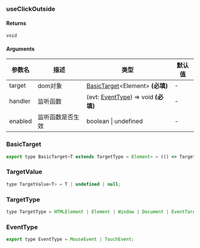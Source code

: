 ### useClickOutside

#### Returns
`void`

#### Arguments
|参数名|描述|类型|默认值|
|---|---|---|---|
|target|dom对象|[BasicTarget](#BasicTarget)&lt;Element&gt;  **(必填)**|-|
|handler|监听函数|(evt: [EventType](#EventType)) => void  **(必填)**|-|
|enabled|监听函数是否生效|boolean \| undefined |-|

### BasicTarget

```js
export type BasicTarget<T extends TargetType = Element> = (() => TargetValue<T>) | TargetValue<T> | MutableRefObject<TargetValue<T>>;
```

### TargetValue

```js
type TargetValue<T> = T | undefined | null;
```

### TargetType

```js
type TargetType = HTMLElement | Element | Window | Document | EventTarget;
```

### EventType

```js
export type EventType = MouseEvent | TouchEvent;
```